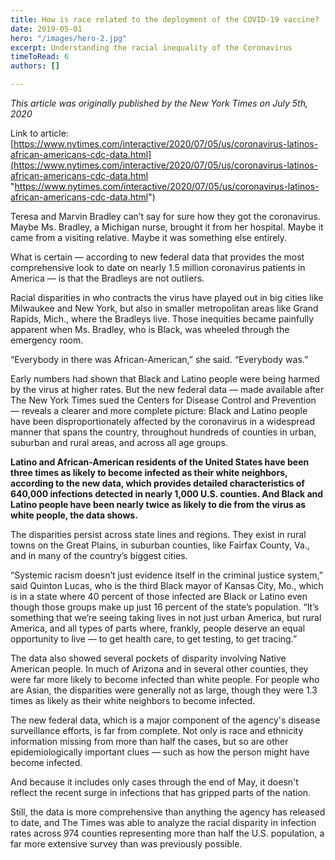 ```yaml
---
title: How is race related to the deployment of the COVID-19 vaccine?
date: 2019-05-01
hero: "/images/hero-2.jpg"
excerpt: Understanding the racial inequality of the Coronavirus
timeToRead: 6
authors: []

---
```

_This article was originally published by the New York Times on July 5th, 2020_

Link to article: [https://www.nytimes.com/interactive/2020/07/05/us/coronavirus-latinos-african-americans-cdc-data.html](https://www.nytimes.com/interactive/2020/07/05/us/coronavirus-latinos-african-americans-cdc-data.html "https://www.nytimes.com/interactive/2020/07/05/us/coronavirus-latinos-african-americans-cdc-data.html")

Teresa and Marvin Bradley can’t say for sure how they got the coronavirus. Maybe Ms. Bradley, a Michigan nurse, brought it from her hospital. Maybe it came from a visiting relative. Maybe it was something else entirely.

What is certain — according to new federal data that provides the most comprehensive look to date on nearly 1.5 million coronavirus patients in America — is that the Bradleys are not outliers.

Racial disparities in who contracts the virus have played out in big cities like Milwaukee and New York, but also in smaller metropolitan areas like Grand Rapids, Mich., where the Bradleys live. Those inequities became painfully apparent when Ms. Bradley, who is Black, was wheeled through the emergency room.

“Everybody in there was African-American,” she said. “Everybody was.”

Early numbers had shown that Black and Latino people were being harmed by the virus at higher rates. But the new federal data — made available after The New York Times sued the Centers for Disease Control and Prevention — reveals a clearer and more complete picture: Black and Latino people have been disproportionately affected by the coronavirus in a widespread manner that spans the country, throughout hundreds of counties in urban, suburban and rural areas, and across all age groups.

**Latino and African-American residents of the United States have been three times as likely to become infected as their white neighbors, according to the new data, which provides detailed characteristics of 640,000 infections detected in nearly 1,000 U.S. counties. And Black and Latino people have been nearly twice as likely to die from the virus as white people, the data shows.**

The disparities persist across state lines and regions. They exist in rural towns on the Great Plains, in suburban counties, like Fairfax County, Va., and in many of the country’s biggest cities.

“Systemic racism doesn’t just evidence itself in the criminal justice system,” said Quinton Lucas, who is the third Black mayor of Kansas City, Mo., which is in a state where 40 percent of those infected are Black or Latino even though those groups make up just 16 percent of the state’s population. “It’s something that we’re seeing taking lives in not just urban America, but rural America, and all types of parts where, frankly, people deserve an equal opportunity to live — to get health care, to get testing, to get tracing.”

The data also showed several pockets of disparity involving Native American people. In much of Arizona and in several other counties, they were far more likely to become infected than white people. For people who are Asian, the disparities were generally not as large, though they were 1.3 times as likely as their white neighbors to become infected.

The new federal data, which is a major component of the agency's disease surveillance efforts, is far from complete. Not only is race and ethnicity information missing from more than half the cases, but so are other epidemiologically important clues — such as how the person might have become infected.

And because it includes only cases through the end of May, it doesn't reflect the recent surge in infections that has gripped parts of the nation.

Still, the data is more comprehensive than anything the agency has released to date, and The Times was able to analyze the racial disparity in infection rates across 974 counties representing more than half the U.S. population, a far more extensive survey than was previously possible.